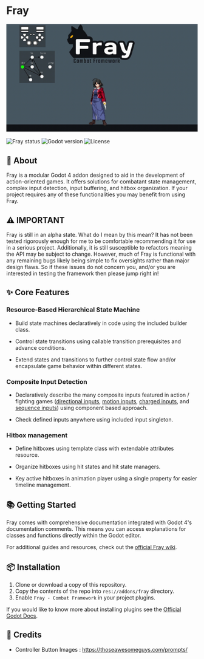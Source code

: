 # Fray

<p align="center">
	<img src="assets/images/fray_banner.gif" alt="Fray Logo">
</p>

![Fray status](https://img.shields.io/badge/status-alpha-red) ![Godot version](https://img.shields.io/badge/godot-v4.2+-blue) ![License](https://img.shields.io/badge/license-MIT-informational)

## 📖 About

Fray is a modular Godot 4 addon designed to aid in the development of action-oriented games. It offers solutions for combatant state management, complex input detection, input buffering, and hitbox organization. If your project requires any of these functionalities you may benefit from using Fray.

## ⚠️ IMPORTANT

Fray is still in an alpha state. What do I mean by this mean? It has not been tested rigorously enough for me to be comfortable recommending it for use in a serious project. Additionally, it is still susceptible to refactors meaning the API may be subject to change. However, much of Fray is functional with any remaining bugs likely being simple to fix oversights rather than major design flaws. So if these issues do not concern you, and/or you are interested in testing the framework then please jump right in!

## ✨ Core Features

### Resource-Based Hierarchical State Machine

- Build state machines declaratively in code using the included builder class.

- Control state transitions using callable transition prerequisites and advance conditions.

- Extend states and transitions to further control state flow and/or encapsulate game behavior within different states.


[comment]: <Make a new animation which show cases a more fighting-game relevant animation AND sub states. Maybe on ground and in air>

### Composite Input Detection 

- Declaratively describe the many composite inputs featured in action / fighting games ([directional inputs](https://mugen.fandom.com/wiki/Command_input#Directional_inputs), [motion inputs](https://mugen.fandom.com/wiki/Command_input#Motion_input), [charged inputs](https://clips.twitch.tv/FuriousObservantOrcaGrammarKing-c1wo4zhroMVZ9I7y), and [sequence inputs](https://mugen.fandom.com/wiki/Command_input#Sequence_inputs)) using component based approach.

- Check defined inputs anywhere using included input singleton.

[comment]: <Make animation which shows code on left, controller on the bottom highlighting the combined inputs, and example of executing input in game on right.>


### Hitbox management

- Define hitboxes using template class with extendable attributes resource.

- Organize hitboxes using hit states and hit state managers. 

- Key active hitboxes in animation player using a single property for easier timeline management.

[comment]: <Show gif of hitbox organization>

## 📚 Getting Started

Fray comes with comprehensive documentation integrated with Godot 4's documentation comments. This means you can access explanations for classes and functions directly within the Godot editor.

For additional guides and resources, check out the [official Fray wiki](https://fray.pyxus.dev).

## 📦 Installation

1. Clone or download a copy of this repository.
2. Copy the contents of the repo into `res://addons/fray` directory.
3. Enable `Fray - Combat Framework` in your project plugins.

If you would like to know more about installing plugins see the [Official Godot Docs](https://docs.godotengine.org/en/stable/tutorials/plugins/editor/installing_plugins.html).

## 📃 Credits

- Controller Button Images : <https://thoseawesomeguys.com/prompts/>

